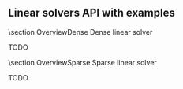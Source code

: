 ## Linear solvers API with examples

\section OverviewDense Dense linear solver

TODO 

\section OverviewSparse Sparse linear solver

TODO